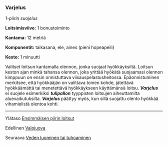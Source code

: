 ### Varjelus

*1-piirin suojelus*

**Loitsimisviive:** 1 bonustoiminto

**Kantama:** 12 metriä

**Komponentit:** taikasana, ele, aines (pieni hopeapeili)

**Kesto:** 1 minuutti

Valitset loitsun kantamalla olennon, jonka suojaat hyökkäyksiltä.
Loitsun keston ajan minkä tahansa olennon, joka yrittää
hyökätä suojaamasi olennon kimppuun on ensin onnistuttava
viisauspelastusheitossa. Epäonnistuminen merkitsee, että
hyökkääjän on valittava toinen kohde, jätettävä hyökkäämättä
tai menetettävä hyökkäykseen käyttämänsä loitsu. ***Varjelus*** ei
suojele esimerkiksi ***tulipallon*** tyyppisten loitsujen aiheuttamilta
aluevaikutuksilta. ***Varjelus*** päättyy myös, kun sillä suojattu
olento hyökkää vihamielistä olentoa kohti.

----

Ylätaso [Ensimmäisen piirin loitsut](1_piirin_loitsut.md)

Edellinen [Valojuova](Valojuova.md)

Seuraava [Veden luominen tai tuhoaminen](Veden_luominen_tai_tuhoaminen.md)